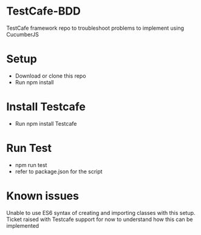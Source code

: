 # TestCafe-BDD
TestCafe framework repo to troubleshoot problems to implement using CucumberJS

# Setup
- Download or clone this repo
- Run npm install

# Install Testcafe

- Run npm install Testcafe

# Run Test
- npm run test
- refer to package.json for the script

# Known issues
Unable to use ES6 syntax of creating and importing classes with this setup. Ticket raised with Testcafe support for now to understand how this can be implemented
